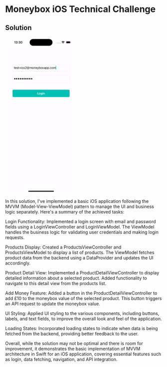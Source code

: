
# Moneybox iOS Technical Challenge

## Solution
<!-- ![MoneyBox-Light](moneybox-light.gif) -->
<img src="moneybox-light.gif" height="500">


In this solution, I've implemented a basic iOS application following the MVVM (Model-View-ViewModel) pattern to manage the UI and business logic separately. Here's a summary of the achieved tasks:

Login Functionality: Implemented a login screen with email and password fields using a LoginViewController and LoginViewModel. The ViewModel handles the business logic for validating user credentials and making login requests.

Products Display: Created a ProductsViewController and ProductsViewModel to display a list of products. The ViewModel fetches product data from the backend using a DataProvider and updates the UI accordingly.

Product Detail View: Implemented a ProductDetailViewController to display detailed information about a selected product. Added functionality to navigate to this detail view from the products list.

Add Money Feature: Added a button in the ProductDetailViewController to add £10 to the moneybox value of the selected product. This button triggers an API request to update the moneybox value.

UI Styling: Applied UI styling to the various components, including buttons, labels, and text fields, to improve the overall look and feel of the application.

Loading States: Incorporated loading states to indicate when data is being fetched from the backend, providing better feedback to the user.

Overall, while the solution may not be optimal and there is room for improvement, it demonstrates the basic implementation of MVVM architecture in Swift for an iOS application, covering essential features such as login, data fetching, navigation, and API integration.
